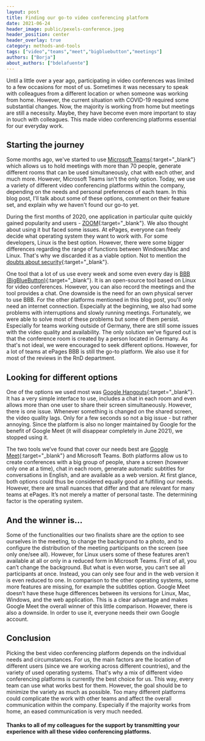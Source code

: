 ```yaml
---
layout: post
title: Finding our go-to video conferencing platform 
date: 2021-06-24
header_image: public/pexels-conference.jpeg
header_position: center
header_overlay: true
category: methods-and-tools
tags: ["video","teams","meet","bigbluebutton","meetings"]
authors: ["Borja"]
about_authors: ["bdelafuente"]
---
```


Until a little over a year ago, participating in video conferences was limited to a few occasions for most of us.
Sometimes it was necessary to speak with colleagues from a different location or when someone was working from home.
However, the current situation with COVID-19 required some substantial changes. 
Now, the majority is working from home but meetings are still a necessity.
Maybe, they have become even more important to stay in touch with colleagues. 
This made video conferencing platforms essential for our everyday work.

## Starting the journey

Some months ago, we've started to use [Microsoft Teams](https://www.microsoft.com/de-de/microsoft-teams/group-chat-software){:target="_blank"} which allows us to hold meetings with more than 70 people, generate different rooms that can be used simultaneously, chat with each other, and much more.
However, Microsoft Teams isn't the only option. 
Today, we use a variety of different video conferencing platforms within the company, depending on the needs and personal preferences of each team.
In this blog post, I'll talk about some of these options, comment on their feature set, and explain why we haven't found our go-to yet.

During the first months of 2020, one application in particular quite quickly gained popularity and users - [ZOOM](https://zoom.us/){:target="_blank"}.
We also thought about using it but faced some issues. 
At ePages, everyone can freely decide what operating system they want to work with.
For some developers, Linux is the best option.
However, there were some bigger differences regarding the range of functions between Windows/Mac and Linux.
That's why we discarded it as a viable option. 
Not to mention the [doubts about security](https://www.youtube.com/watch?v=K7hIrw1BUck){:target="_blank"}. 

One tool that a lot of us use every week and some even every day is [BBB (BigBlueButton)](https://bigbluebutton.org/){:target="_blank"}.
It is an open-source tool based on Linux for video conferences.
However, you can also record the meetings and the tool provides a chat.
One downside is the need for an own physical server to use BBB.
For the other platforms mentioned in this blog post, you'll only need an internet connection.
Especially at the beginning, we also had some problems with interruptions and slowly running meetings.
Fortunately, we were able to solve most of these problems but some of them persist.
Especially for teams working outside of Germany, there are still some issues with the video quality and availability.
The only solution we've figured out is that the conference room is created by a person located in Germany.
As that's not ideal, we were encouraged to seek different options.
However, for a lot of teams at ePages BBB is still the go-to platform.
We also use it for most of the reviews in the RnD department.

## Looking for different options

One of the options we used most was [Google Hangouts](https://hangouts.google.com/){:target="_blank"}.
It has a very simple interface to use, includes a chat in each room and even allows more than one user to share their screen simultaneously.
However, there is one issue.
Whenever something is changed on the shared screen, the video quality lags. 
Only for a few seconds so not a big issue - but rather annoying.
Since the platform is also no longer maintained by Google for the benefit of Google Meet (it will disappear completely in June 2021), we stopped using it.

The two tools we’ve found that cover our needs best are [Google Meet](https://apps.google.com/meet/){:target="_blank"} and Microsoft Teams.
Both platforms allow us to create conferences with a big group of people, share a screen (however only one at a time), chat in each room, generate automatic subtitles for conversations in English, and are available as a web version.
At first glance, both options could thus be considered equally good at fulfilling our needs.
However, there are small nuances that differ and that are relevant for many teams at ePages.
It’s not merely a matter of personal taste. 
The determining factor is the operating system.

## And the winner is…

Some of the functionalities our two finalists share are the option to see ourselves in the meeting, to change the background to a photo, and to configure the distribution of the meeting participants on the screen (see only one/see all).
However, for Linux users some of these features aren’t available at all or only in a reduced form in Microsoft Teams. 
First of all, you can’t change the background. 
But what is even worse, you can’t see all participants at once.
Instead, you can only see four and in the web version it is even reduced to one.
In comparison to the other operating systems, some more features are missing, for example the subtitles option.
Google Meet doesn’t have these huge differences between its versions for Linux, Mac, Windows, and the web application.
This is a clear advantage and makes Google Meet the overall winner of this little comparison.
However, there is also a downside. 
In order to use it, everyone needs their own Google account.

## Conclusion

Picking the best video conferencing platform depends on the individual needs and circumstances.
For us, the main factors are the location of different users (since we are working across different countries), and the variety of used operating systems. 
That's why a mix of different video conferencing platforms is currently the best choice for us.
This way, every team can use what works best for them. 
However, the goal should be to minimize the variety as much as possible. 
Too many different platforms could complicate the work with other teams and affect the overall communication within the company.
Especially if the majority works from home, an eased communication is very much needed.

#### Thanks to all of my colleagues for the support by transmitting your experience with all these video conferencing platforms.
